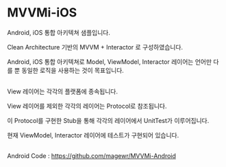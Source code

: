 # MVVMi-iOS
Android, iOS 통합 아키텍쳐 샘플입니다.

Clean Architecture 기반의 MVVM + Interactor 로 구성하였습니다.

Android, iOS 통합 아키텍쳐로 Model, ViewModel, Interactor 레이어는 언어만 다를 뿐 동일한 로직을 사용하는 것이 목표입니다.

##

View 레이어는 각각의 플랫폼에 종속됩니다.

View 레이어를 제외한 각각의 레이어는 Protocol로 참조됩니다.

이 Protocol를 구현한 Stub을 통해 각각의 레이어에서 UnitTest가 이루어집니다.

현재 ViewModel, Interactor 레이어에 테스트가 구현되어 있습니다.

##

Android Code : https://github.com/magewr/MVVMi-Android
